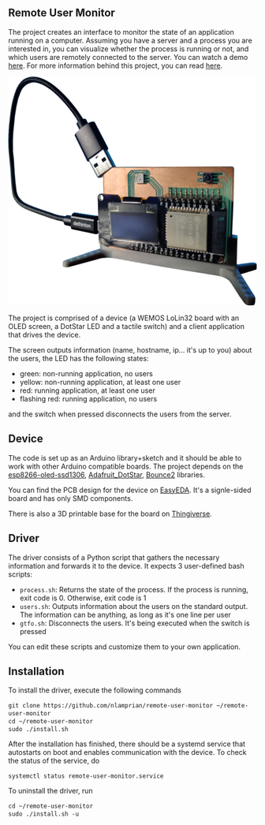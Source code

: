 Remote User Monitor
---

The project creates an interface to monitor the state of an application running on a computer. Assuming you have a server and a process you are interested in, you can visualize whether the process is running or not, and which users are remotely connected to the server. You can watch a demo [here](https://www.youtube.com/watch?v=AxPdPzObXUI). For more information behind this project, you can read [here](http://nlamprian.me/project/hardware/design/2019-08-18-remote-user-monitor).

![project](assets/project.png)

The project is comprised of a device (a WEMOS LoLin32 board with an OLED screen, a DotStar LED and a tactile switch) and a client application that drives the device.

The screen outputs information (name, hostname, ip... it's up to you) about the users, the LED has the following states:

* green: non-running application, no users
* yellow: non-running application, at least one user
* red: running application, at least one user
* flashing red: running application, no users

and the switch when pressed disconnects the users from the server.


Device
---

The code is set up as an Arduino library+sketch and it should be able to work with other Arduino compatible boards. The project depends on the [esp8266-oled-ssd1306](https://github.com/ThingPulse/esp8266-oled-ssd1306), [Adafruit_DotStar](https://github.com/adafruit/Adafruit_DotStar), [Bounce2](https://github.com/thomasfredericks/Bounce2) libraries.

You can find the PCB design for the device on [EasyEDA](https://easyeda.com/nlamprian/remote-user-monitor). It's a signle-sided board and has only SMD components.

There is also a 3D printable base for the board on [Thingiverse](https://www.thingiverse.com/thing:3814117).


Driver
---

The driver consists of a Python script that gathers the necessary information and forwards it to the device. It expects 3 user-defined bash scripts:

* `process.sh`: Returns the state of the process. If the process is running, exit code is 0. Otherwise, exit code is 1
* `users.sh`: Outputs information about the users on the standard output. The information can be anything, as long as it's one line per user
* `gtfo.sh`: Disconnects the users. It's being executed when the switch is pressed

You can edit these scripts and customize them to your own application.


Installation
---

To install the driver, execute the following commands

```
git clone https://github.com/nlamprian/remote-user-monitor ~/remote-user-monitor
cd ~/remote-user-monitor
sudo ./install.sh
```

After the installation has finished, there should be a systemd service that autostarts on boot and enables communication with the device. To check the status of the service, do

```
systemctl status remote-user-monitor.service
```

To uninstall the driver, run

```
cd ~/remote-user-monitor
sudo ./install.sh -u
```
